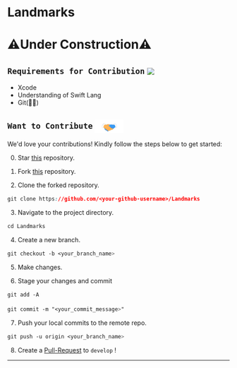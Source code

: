 #  Landmarks

<h1>⚠️Under Construction⚠️</h1>


## `Requirements for Contribution` <img align="center" src="https://s3.amazonaws.com//bluesky_portal_prod/uploads/redactor_images/1478541693.063433_check_it_off_your_list_MED.gif" height="30px">
* Xcode
* Understanding of Swift Lang
* Git(😶‍🌫️)

## `Want to Contribute` <img align="center" src="https://github.com/AkashSingh3031/AkashSingh3031/blob/main/Handshake.gif" height="30px">
We'd love your contributions! Kindly follow the steps below to get started:

0. Star <a href="https://github.com/adityagi02/Problemset-Codeforces" title="this">this</a> repository.

1. Fork <a href="https://github.com/adityagi02/Problemset-Codeforces" title="this">this</a> repository.

2. Clone the forked repository.
```css
git clone https://github.com/<your-github-username>/Landmarks
```
  
3. Navigate to the project directory.
```py
cd Landmarks
```

4. Create a new branch.
```css
git checkout -b <your_branch_name>
```

5. Make changes.

6. Stage your changes and commit
```css
git add -A

git commit -m "<your_commit_message>"
```

7. Push your local commits to the remote repo.
```css
git push -u origin <your_branch_name>
```
8. Create a <a href="https://docs.github.com/en/github/collaborating-with-pull-requests/proposing-changes-to-your-work-with-pull-requests/creating-a-pull-request" 
  title="Pull Request">Pull-Request</a> to `develop` !
  
---
